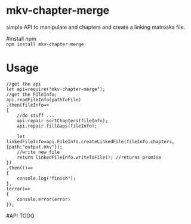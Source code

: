 # mkv-chapter-merge
simple API to manipulate and chapters and create a linking matroska file.

#install 
npm\
``npm install mkv-chapter-merge``


# Usage
```
//get the api
let api=require("mkv-chapter-merge");
//get the FileInfo;
api.readFileInfo(pathToFile)
.then(fileInfo=>
{
    //do stuff ...
    api.repair.sortChapters(fileInfo);
    api.repair.fillGaps(fileInfo);
    
    let linkedFileInfo=api.FileInfo.createLinkedFile(fileInfo.chapters,{path:"output.mkv"});
    //write new file
    return linkedFileInfo.writeToFile(); //returns promise
})
.then(()=>
{
    console.log("finish");
},
(error)=>
{
    console.error(error)
});
```

#API
TODO